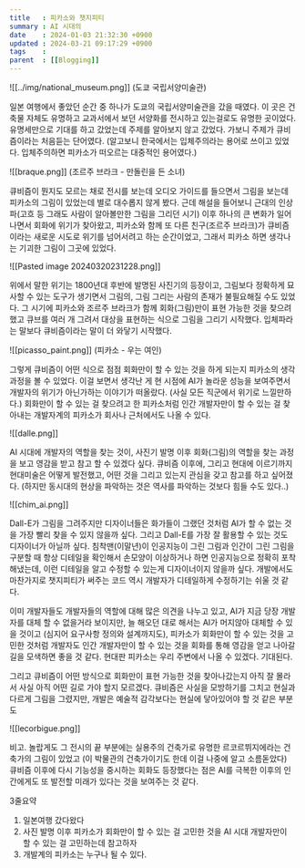 ```yaml
---
title   : 피카소와 챗지피티
summary : AI 시대의
date    : 2024-01-03 21:32:30 +0900
updated : 2024-03-21 09:17:29 +0900
tags    :
parent  : [[Blogging]]
---
```


![[../img/national_museum.png]]
(도쿄 국립서양미술관)

일본 여행에서 좋았던 순간 중 하나가 도쿄의 국립서양미술관을 갔을 때였다. 이 곳은 건축물 자체도 유명하고 교과서에서 보던 서양화를 전시하고 있는걸로도 유명한 곳이었다. 유명세만으로 기대를 하고 갔었는데 주제를 알아보지 않고 갔었다. 가보니 주제가 큐비즘이라는 처음듣는 단어였다. (알고보니 한국에서는 입체주의라는 용어로 쓰이고 있었다. 입체주의하면 피카소가 떠오르는 대중적인 용어였다.)



![[braque.png]]
(조르주 브라크 - 만돌린을 든 소녀)

큐비즘이 뭔지도 모르는 채로 전시를 보는데 오디오 가이드를 들으면서 그림을 보는데 피카소의 그림이 있었는데 별로 대수롭지 않게 봤다. 근데 해설을 들어보니 근대의 인상파(고흐 등 그래도 사람이 알아볼만한 그림을 그리던 시기) 이후 하나의 큰 변화가 일어나면서 회화에 위기가 찾아왔고, 피카소와 함께 또 다른 친구(조르주 브라크)가 큐비즘이라는 새로운 시도로 위기를 넘어서려고 하는 순간이었고, 그래서 피카소 하면 생각나는 기괴한 그림이 그곳에 있었다.

![[Pasted image 20240320231228.png]]

위에서 말한 위기는 1800년대 후반에 발명된 사진기의 등장이고, 그림보다 정확하게 묘사할 수 있는 도구가 생기면서 그림의, 그림 그리는 사람의 존재가 불필요해질 수도 있었다. 그 시기에 피카소와 조르주 브라크가 함께 회화(그림)만이 표현 가능한 것을 찾으려 했고 큐브를 여러 개 그려서 대상을 표현하는 식으로 그림을 그리기 시작했다. 입체파라는 말보다 큐비즘이라는 말이 더 와닿기 시작했다.


![[picasso_paint.png]]
(피카소 - 우는 여인)

그렇게 큐비즘이 어떤 식으로 점점 회화만이 할 수 있는 것을 하게 되는지 피카소의 생각 과정을 볼 수 있었다. 이걸 보면서 생각난 게 현 시점에 AI가 놀라운 성능을 보여주면서 개발자의 위기가 아닌가하는 이야기가 떠올랐다. (사실 모든 직군에서 위기로 느낄만하다.) 회화만이 할 수 있는 걸 찾으려고 한 피카소처럼 인간 개발자만이 할 수 있는 걸 찾아내는 개발자계의 피카소가 회사나 근처에서도 나올 수 있다.


![[dalle.png]]

AI 시대에 개발자의 역할을 찾는 것이, 사진기 발명 이후 회화(그림)의 역할을 찾는 과정을 보고 영감을 받고 참고 할 수 있겠다 싶다. 큐비즘 이후에, 그리고 현대에 이르기까지 현대미술은 어떻게 발전했고, 어떤 것을 그리고 있는지 관심을 갖고 참고를 하고 싶어졌다. (하지만 동시대의 현상을 파악하는 것은 역사를 파악하는 것보다 힘들 수도 있다..)


![[chim_ai.png]]

Dall-E가 그림을 그려주지만 디자이너들은 화가들이 그랬던 것처럼 AI가 할 수 없는 것을 가장 빨리 찾을 수 있지 않을까 싶다. 그리고 Dall-E를 가장 잘 활용할 수 있는 것도 디자이너가 아닐까 싶다. 침착맨(이말년)이 인공지능이 그린 그림과 인간이 그린 그림을 구분할 때 항상 디테일을 확인해서 손모양이 이상하거나 하면 인공지능으로 정확히 포착해냈는데, 이런 디테일을 알고 수정할 수 있는게 디자이너이지 않을까 싶다. 개발에서도 마찬가지로 챗지피티가 써주는 코드 역시 개발자가 디테일하게 수정하기는 쉬울 것 같다.


이미 개발자들도 개발자들의 역할에 대해 많은 의견을 나누고 있고, AI가 지금 당장 개발자를 대체 할 수 없을거라 보이지만, 늘 해오던 대로 해서는 AI가 머지않아 대체할 수 있을 것이고 (심지어 요구사항 정의와 설계까지도), 피카소가 회화만이 할 수 있는 것을 고민한 것처럼 개발자도 인간 개발자만이 할 수 있는 것을 회화를 통해 영감을 얻고 나아갈 길을 모색하면 좋을 것 같다. 현대판 피카소는 우리 주변에서 나올 수 있겠다. 기대된다.


그리고 큐비즘이 어떤 방식으로 회화만이 표현 가능한 것을 찾아나갔는지 아직 잘 몰라서 사실 아직 어떤 길로 가야 할지 모르겠다. 큐비즘은 사실을 모방하기를 그치고 현실과 다르게 그림을 그렸지만, 개발은 예술적 감각보다는 현실에 닿아있어야 할 것 같은 부분도


![[lecorbigue.png]]

비고.
	놀랍게도 그 전시의 끝 부분에는 실용주의 건축가로 유명한 르코르뷔지에라는 건축가의 그림이 있었고 (이 박물관의 건축가이기도 한데 이걸 나중에 알고 소름돋았다) 큐비즘 이후에 다시 기능성을 중시하는 회화도 등장했다는 점은 AI를 극복한 이후의 인간에게도 또 발전할 미래가 있다는 것을 보여주는 것 같다.



3줄요약
1. 일본여행 갔다왔다
2. 사진 발명 이후 피카소가 회화만이 할 수 있는 걸 고민한 것을 AI 시대 개발자만이 할 수 있는 걸 고민하는데 참고하자
3. 개발계의 피카소는 누구나 될 수 있다.
